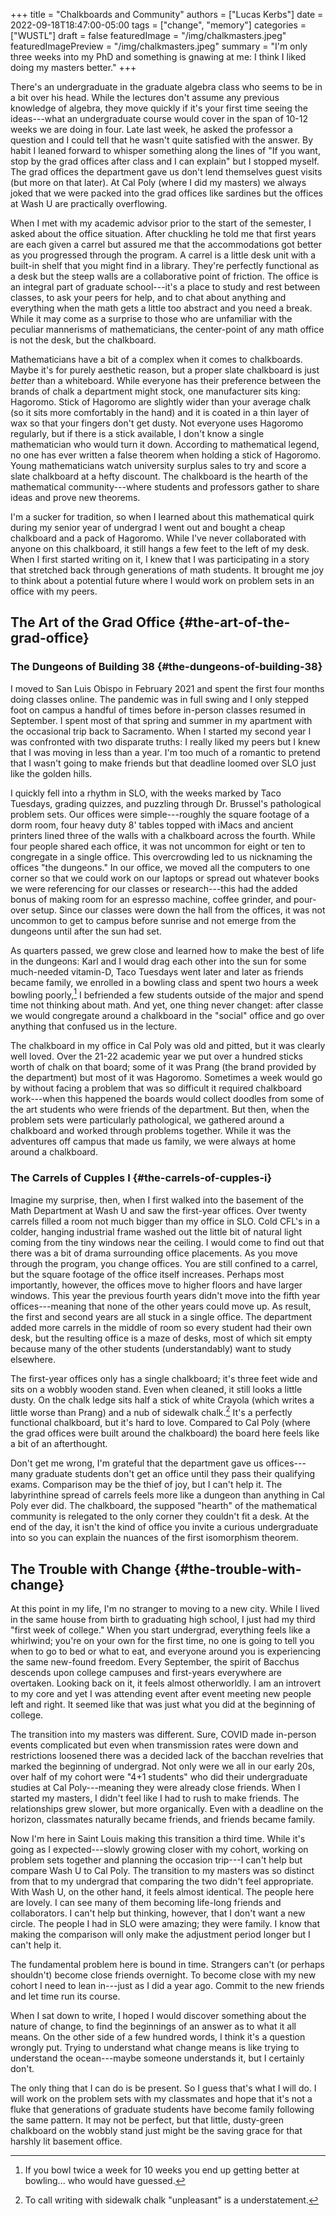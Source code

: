 +++
title = "Chalkboards and Community"
authors = ["Lucas Kerbs"]
date = 2022-09-18T18:47:00-05:00
tags = ["change", "memory"]
categories = ["WUSTL"]
draft = false
featuredImage = "/img/chalkmasters.jpeg"
featuredImagePreview = "/img/chalkmasters.jpeg"
summary = "I'm only three weeks into my PhD and something is gnawing at me: I think I liked doing my masters better."
+++

There's an undergraduate in the graduate algebra class who seems to be in a bit
over his head. While the lectures don't assume any previous knowledge of algebra,
they move quickly if it's your first time seeing the ideas---what an
undergraduate course would cover in the span of 10-12 weeks we are doing in
four. Late last week, he asked the professor a question and I could tell that he
wasn't quite satisfied with the answer. By habit I leaned forward to whisper
something along the lines of "If you want, stop by the grad offices after class
and I can explain" but I stopped myself.  The grad offices the department gave
us don't lend themselves guest visits (but more on that later).  At Cal
Poly (where I did my masters) we always joked that we were packed into the grad
offices like sardines but the offices at Wash U are practically overflowing.

When I met with my academic advisor prior to the start of the
semester, I asked about the office situation. After chuckling he told
me that first years are each given a carrel but assured me that the accommodations
got better as you progressed through the program. A carrel is a little desk unit
with a built-in shelf that you might find in a library.
They're perfectly functional as a desk but the steep walls are a collaborative
point of friction.  The office is an integral part of graduate school---it's a
place to study and rest between classes, to ask your peers for help, and to chat
about anything and everything when the math gets a little too abstract and you
need a break.
While it may come as a surprise to those who are unfamiliar with the peculiar
mannerisms of mathematicians, the center-point of any math office is not the
desk, but the chalkboard.

Mathematicians have a bit of a complex when it comes to chalkboards. Maybe it's for
purely aesthetic reason, but a proper slate chalkboard is just _better_ than a
whiteboard. While everyone has their preference between the brands of
chalk a department might stock, one manufacturer sits king: Hagoromo. Stick of Hagoromo
are slightly wider than your average chalk (so it sits more comfortably in the
hand) and it is coated in a thin layer of wax so that your fingers don't get
dusty. Not everyone uses Hagoromo regularly, but if there is a stick available,
I don't know a single mathematician who would turn it down.  According to
mathematical legend, no one has ever written a false theorem when holding a
stick of Hagoromo. Young mathematicians watch university surplus sales to try
and score a slate chalkboard at a hefty discount. The chalkboard is the
hearth of the mathematical community---where students and professors gather to
share ideas and prove new theorems.

I'm a sucker for tradition, so when I learned about this mathematical quirk
during my senior year of undergrad I went out and bought a cheap chalkboard and
a pack of Hagoromo. While I've never collaborated with anyone on this
chalkboard, it still hangs a few feet to the left of my desk. When I first
started writing on it, I knew that I was participating in a story that stretched
back through generations of math students. It brought me joy to think about a
potential future where I would work on problem sets in an office with my peers.


## The Art of the Grad Office {#the-art-of-the-grad-office}


### The Dungeons of Building 38 {#the-dungeons-of-building-38}

I moved to San Luis Obispo in February 2021 and spent the first four months doing
classes online. The pandemic was in full swing and
I only stepped foot on campus a handful of times before in-person classes
resumed in September. I spent most of that spring and summer in my apartment
with the occasional trip back to Sacramento. When I started my second year I was
confronted with two disparate truths: I really liked my peers but I knew that
I was moving in less than a year. I'm too much of a romantic to pretend that I
wasn't going to make friends but that deadline loomed over SLO just like the
golden hills.

I quickly fell into a rhythm in SLO, with the weeks marked by Taco Tuesdays,
grading quizzes, and puzzling through Dr. Brussel's pathological problem sets.
Our offices were simple---roughly the square footage of a dorm room, four heavy
duty 8' tables topped with iMacs and ancient printers lined three of the walls
with a chalkboard across the fourth. While four people shared each
office, it was not uncommon for eight or ten to congregate in a single
office. This overcrowding led to us nicknaming the offices "the dungeons."
In our office, we moved all the computers to one
corner so that we could work on our laptops or spread out whatever books we
were referencing for our classes or research---this had the added bonus of
making room for an espresso machine, coffee grinder, and pour-over setup. Since
our classes were down the hall from the offices, it was not uncommon to get to
campus before sunrise and not emerge from the dungeons until after the sun had
set.

As quarters passed, we grew close and learned how to make the best of life in
the dungeons: Karl and I would drag each other into the sun for some much-needed
vitamin-D, Taco Tuesdays went later and later as friends became family, we
enrolled in a bowling class and spent two hours a week bowling poorly,[^fn:1] I
befriended a few students outside of the major and spend time not thinking about math.
And yet, one thing never changet: after classe we would congregate around a
chalkboard in the "social" office and go over anything that confused us in the
lecture.

The chalkboard in my office in Cal Poly was old and pitted, but it was clearly
well loved. Over the 21-22 academic year we put over a hundred sticks
worth of chalk on that board; some of it was Prang (the brand provided by the
department) but most of it was Hagoromo. Sometimes a week would go by without
facing a problem that was so difficult it required chalkboard work---when this
happened the boards would collect doodles from some of the art students who were
friends of the department.
But then, when the problem sets were particularly pathological, we gathered
around a chalkboard and worked through problems together.  While it was the
adventures off campus that made us family, we were always at home around a chalkboard.


### The Carrels of Cupples I {#the-carrels-of-cupples-i}

Imagine my surprise, then, when I first walked into the basement of the Math
Department at Wash U and saw the first-year offices. Over twenty carrels filled
a room not much bigger than my office in SLO.
Cold CFL's in a colder, hanging industrial frame washed out the
little bit of natural light coming from the tiny windows near the ceiling.
I would come to find out that
there was a bit of drama surrounding office placements. As you move through
the program, you change offices. You are still confined to a carrel, but the
square footage of the office itself increases. Perhaps most importantly,
however, the offices move to higher floors and have larger windows. This year
the previous fourth years didn't move into the fifth year
offices---meaning that none of the other years could move up. As result, the
first and second years are all stuck in a single office. The department added
more carrels in the middle of room so every student had their own desk,  but the
resulting office is a maze of desks, most of which sit empty because many
of the other students (understandably) want to study elsewhere.

The first-year offices only has a single chalkboard; it's three feet wide and
sits on a wobbly wooden stand. Even when cleaned, it still looks a little dusty.
On the chalk ledge sits half a stick of white Crayola (which writes a little
worse than Prang) and a nub of sidewalk chalk.[^fn:2] It's a perfectly functional
chalkboard, but it's hard to love. Compared to Cal Poly (where the grad offices
were built around the chalkboard) the board here feels like a bit of an afterthought.

Don't get me wrong, I'm grateful that the department gave us offices---many
graduate students don't get an office until they pass their qualifying exams.
Comparison may be the thief of joy, but I can't help it. The labyrinthine spread
of carrels feels more like a dungeon than anything in Cal Poly ever did. The
chalkboard, the supposed "hearth" of the mathematical community is relegated to
the only corner they couldn't fit a desk. At the end of the day, it isn't the
kind of office you invite a curious undergraduate into so you can explain the
nuances of the first isomorphism theorem.


## The Trouble with Change {#the-trouble-with-change}

At this point in my life, I'm no stranger to moving to a new city. While I lived
in the same house from birth to graduating high school, I just had my third
"first week of college." When you start undergrad, everything feels like a
whirlwind; you're on your own for the first time, no one is going to tell you
when to go to bed or what to eat, and everyone around you is experiencing the
same new-found freedom. Every September, the spirit of Bacchus descends upon
college campuses and first-years everywhere are overtaken. Looking back on it,
it feels almost otherworldly. I am an introvert to my core and yet I was
attending event after event meeting new people left and right. It seemed like
that was just what you did at the beginning of college.

The transition into my masters was different. Sure, COVID made in-person events
complicated but even when transmission rates were down and restrictions loosened
there was a decided lack of the bacchan revelries that marked the beginning of
undergrad. Not only were we all in our early 20s, over half of my cohort were
"4+1 students" who did their undergraduate studies at Cal Poly---meaning they
were already close friends. When I started my masters, I didn't feel like I had
to rush to make friends. The relationships grew slower, but more organically.
Even with a deadline on the horizon, classmates naturally became friends, and
friends became family.

Now I'm here in Saint Louis making this transition a third time. While it's
going as I expected---slowly growing closer with my cohort, working on problem
sets together and planning the occasion trip---I can't help but compare Wash U
to Cal Poly. The transition to my masters was so distinct from that to my
undergrad that comparing the two didn't feel appropriate. With Wash U, on the
other hand, it feels almost identical. The people here are lovely. I can see
many of them becoming life-long friends and collaborators. I can't help but
thinking, however, that I don't want a new circle. The people I had in SLO were
amazing; they were family. I know that making the comparison will only make the
adjustment period longer but I can't help it.

The fundamental problem here is bound in time. Strangers can't (or perhaps
shouldn't) become close friends overnight. To become close with my
new cohort I need to lean in---just as I did a year ago. Commit to the new friends
and let time run its course.

When I sat down to write, I hoped I would discover something about the nature of
change, to find the beginnings of an answer as to what it all means. On the other
side of a few hundred words, I think it's a question wrongly put. Trying to
understand what change means is like trying to understand the ocean---maybe
someone understands it, but I certainly don't.

The only thing that I can do is be present. So I guess that's what I will do. I
will work on the problem sets with my classmates and hope that it's
not a fluke that generations of graduate students have become family following
the same pattern. It may not be perfect, but that little, dusty-green chalkboard
on the wobbly stand just might be the saving grace for that harshly lit basement
office.

[^fn:1]: If you bowl twice a week for 10 weeks you end up getting better at
    bowling...  who would have guessed.
[^fn:2]: To call writing with sidewalk chalk "unpleasant" is a understatement.
